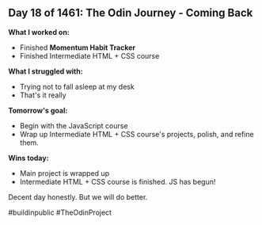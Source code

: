## Day 18 of 1461: The Odin Journey - Coming Back

**What I worked on:**

- Finished **Momentum Habit Tracker**
- Finished Intermediate HTML + CSS course

**What I struggled with:**

- Trying not to fall asleep at my desk
- That's it really

**Tomorrow's goal:**

- Begin with the JavaScript course
- Wrap up Intermediate HTML + CSS course's projects, polish, and refine them.

**Wins today:**

- Main project is wrapped up
- Intermediate HTML + CSS course is finished. JS has begun!

Decent day honestly. But we will do better.

#buildinpublic #TheOdinProject
